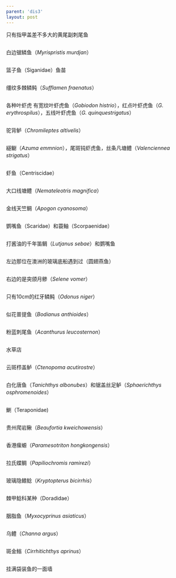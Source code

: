 ```yaml
---
parent: 'dis3'
layout: post
---
```

只有指甲盖差不多大的黄尾副刺尾鱼

<img class='disc' data-src='https://lykoseremos.github.io/gmalb-01/dis3/469.jpg'>

白边锯鳞鱼（<i>Myrispristis murdjan</i>）

<img class='disc' data-src='https://lykoseremos.github.io/gmalb-01/dis3/470.jpg'>

篮子鱼（Siganidae）鱼苗

<img class='disc' data-src='https://lykoseremos.github.io/gmalb-01/dis3/471.jpg'>

缰纹多棘鳞鲀（<i>Sufflamen fraenatus</i>）

<img class='disc' data-src='https://lykoseremos.github.io/gmalb-01/dis3/472.jpg'>

各种叶虾虎 有宽纹叶虾虎鱼（<i>Gobiodon histrio</i>），红点叶虾虎鱼（<i>G. erythrospilus</i>），五线叶虾虎鱼（<i>G. quinquestrigatus</i>）

<img class='disc' data-src='https://lykoseremos.github.io/gmalb-01/dis3/473.jpg'>

驼背鲈（<i>Chromileptes altivelis</i>）

<img class='disc' data-src='https://lykoseremos.github.io/gmalb-01/dis3/474.jpg'>

繸鳚（<i>Azuma emmnion</i>），尾斑钝虾虎鱼，丝条凡塘鳢（<i>Valenciennea strigatus</i>）

<img class='disc' data-src='https://lykoseremos.github.io/gmalb-01/dis3/475.jpg'>

虾鱼（Centriscidae）

<img class='disc' data-src='https://lykoseremos.github.io/gmalb-01/dis3/476.jpg'>

大口线塘鳢（<i>Nemateleotris magnifica</i>）

<img class='disc' data-src='https://lykoseremos.github.io/gmalb-01/dis3/477.jpg'>

金线天竺鲷（<i>Apogon cyanosoma</i>）

<img class='disc' data-src='https://lykoseremos.github.io/gmalb-01/dis3/478.jpg'>

鹦嘴鱼（Scaridae）和蓑鲉（Scorpaenidae）

<img class='disc' data-src='https://lykoseremos.github.io/gmalb-01/dis3/479.jpg'>

打酱油的千年笛鲷（<i>Lutjanus sebae</i>）和鹦嘴鱼

<img class='disc' data-src='https://lykoseremos.github.io/gmalb-01/dis3/480.jpg'>

左边那位在澳洲的玻璃底船遇到过（圆翅燕鱼）

<img class='disc' data-src='https://lykoseremos.github.io/gmalb-01/dis3/481.jpg'>

右边的是突颌月鲹（<i>Selene vomer</i>）

<img class='disc' data-src='https://lykoseremos.github.io/gmalb-01/dis3/482.jpg'>

只有10cm的红牙鳞鲀（<i>Odonus niger</i>）

<img class='disc' data-src='https://lykoseremos.github.io/gmalb-01/dis3/483.jpg'>

似花普提鱼（<i>Bodianus anthioides</i>）

<img class='disc' data-src='https://lykoseremos.github.io/gmalb-01/dis3/484.jpg'>

粉蓝刺尾鱼（<i>Acanthurus leucosternon</i>）

<img class='disc' data-src='https://lykoseremos.github.io/gmalb-01/dis3/485.jpg'>

水草店

<img class='disc' data-src='https://lykoseremos.github.io/gmalb-01/dis3/486.jpg'>

云斑栉盖鲈（<i>Ctenopoma acutirostre</i>）

<img class='disc' data-src='https://lykoseremos.github.io/gmalb-01/dis3/487.jpg'>

白化唐鱼（<i>Tanichthys albonubes</i>）和锯盖丝足鲈（<i>Sphaerichthys osphromenoides</i>）

<img class='disc' data-src='https://lykoseremos.github.io/gmalb-01/dis3/488.jpg'>

鯻（Teraponidae)

<img class='disc' data-src='https://lykoseremos.github.io/gmalb-01/dis3/489.jpg'>

贵州爬岩鳅（<i>Beaufortia kweichowensis</i>）

<img class='disc' data-src='https://lykoseremos.github.io/gmalb-01/dis3/490.jpg'>

香港瘰螈（<i>Paramesotriton hongkongensis</i>）

<img class='disc' data-src='https://lykoseremos.github.io/gmalb-01/dis3/491.jpg'>

拉氏蝶鲷（<i>Papiliochromis ramirezi</i>）

<img class='disc' data-src='https://lykoseremos.github.io/gmalb-01/dis3/492.jpg'>

玻璃隐鳍鲶（<i>Kryptopterus bicirrhis</i>）

<img class='disc' data-src='https://lykoseremos.github.io/gmalb-01/dis3/493.jpg'>

棘甲鲶科某种（Doradidae）

<img class='disc' data-src='https://lykoseremos.github.io/gmalb-01/dis3/494.jpg'>

胭脂鱼（<i>Myxocyprinus asiaticus</i>）

<img class='disc' data-src='https://lykoseremos.github.io/gmalb-01/dis3/495.jpg'>

乌鳢（<i>Channa argus</i>）

<img class='disc' data-src='https://lykoseremos.github.io/gmalb-01/dis3/496.jpg'>

斑金䱵（<i>Cirrhitichthys aprinus</i>）

<img class='disc' data-src='https://lykoseremos.github.io/gmalb-01/dis3/497.jpg'>

挂满袋装鱼的一面墙

<img class='disc' data-src='https://lykoseremos.github.io/gmalb-01/dis3/498.jpg'>
